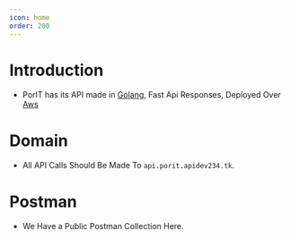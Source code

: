 ```yaml
---
icon: home
order: 200
---
```


# Introduction
- PorIT has its API made in [Golang](https://go.dev/), Fast Api Responses, Deployed Over [Aws](https://aws.amazon.com)

# Domain
- All API Calls Should Be Made To `api.porit.apidev234.tk`.

# Postman
- We Have a Public Postman Collection Here.